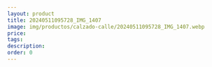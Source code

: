 ```yaml
---
layout: product
title: 20240511095728_IMG_1407
image: img/productos/calzado-calle/20240511095728_IMG_1407.webp
price: 
tags: 
description: 
order: 0
---
```

